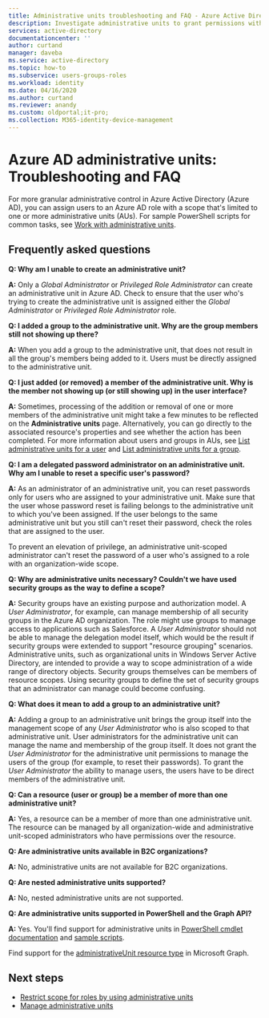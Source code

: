 ```yaml
---
title: Administrative units troubleshooting and FAQ - Azure Active Directory | Microsoft Docs
description: Investigate administrative units to grant permissions with restricted scope in Azure Active Directory.
services: active-directory
documentationcenter: ''
author: curtand
manager: daveba
ms.service: active-directory
ms.topic: how-to
ms.subservice: users-groups-roles
ms.workload: identity
ms.date: 04/16/2020
ms.author: curtand
ms.reviewer: anandy
ms.custom: oldportal;it-pro;
ms.collection: M365-identity-device-management
---
```



# Azure AD administrative units: Troubleshooting and FAQ

For more granular administrative control in Azure Active Directory (Azure AD), you can assign users to an Azure AD role with a scope that's limited to one or more administrative units (AUs). For sample PowerShell scripts for common tasks, see [Work with administrative units](/powershell/azure/active-directory/working-with-administrative-units?view=azureadps-2.0).

## Frequently asked questions

**Q: Why am I unable to create an administrative unit?**

**A:** Only a *Global Administrator* or *Privileged Role Administrator* can create an administrative unit in Azure AD. Check to ensure that the user who's trying to create the administrative unit is assigned either the *Global Administrator* or *Privileged Role Administrator* role.

**Q: I added a group to the administrative unit. Why are the group members still not showing up there?**

**A:** When you add a group to the administrative unit, that does not result in all the group's members being added to it. Users must be directly assigned to the administrative unit.

**Q: I just added (or removed) a member of the administrative unit. Why is the member not showing up (or still showing up) in the user interface?**

**A:** Sometimes, processing of the addition or removal of one or more members of the administrative unit might take a few minutes to be reflected on the **Administrative units** page. Alternatively, you can go directly to the associated resource's properties and see whether the action has been completed. For more information about users and groups in AUs, see [List administrative units for a user](roles-admin-units-add-manage-users.md) and [List administrative units for a group](roles-admin-units-add-manage-groups.md).

**Q: I am a delegated password administrator on an administrative unit. Why am I unable to reset a specific user's password?**

**A:** As an administrator of an administrative unit, you can reset passwords only for users who are assigned to your administrative unit. Make sure that the user whose password reset is failing belongs to the administrative unit to which you've been assigned. If the user belongs to the same administrative unit but you still can't reset their password, check the roles that are assigned to the user. 

To prevent an elevation of privilege, an administrative unit-scoped administrator can't reset the password of a user who's assigned to a role with an organization-wide scope.

**Q: Why are administrative units necessary? Couldn't we have used security groups as the way to define a scope?**

**A:** Security groups have an existing purpose and authorization model. A *User Administrator*, for example, can manage membership of all security groups in the Azure AD organization. The role might use groups to manage access to applications such as Salesforce. A *User Administrator* should not be able to manage the delegation model itself, which would be the result if security groups were extended to support "resource grouping" scenarios. Administrative units, such as organizational units in Windows Server Active Directory, are intended to provide a way to scope administration of a wide range of directory objects. Security groups themselves can be members of resource scopes. Using security groups to define the set of security groups that an administrator can manage could become confusing.

**Q: What does it mean to add a group to an administrative unit?**

**A:** Adding a group to an administrative unit brings the group itself into the management scope of any *User Administrator* who is also scoped to that administrative unit. User administrators for the administrative unit can manage the name and membership of the group itself. It does not grant the *User Administrator* for the administrative unit permissions to manage the users of the group (for example, to reset their passwords). To grant the *User Administrator* the ability to manage users, the users have to be direct members of the administrative unit.

**Q: Can a resource (user or group) be a member of more than one administrative unit?**

**A:** Yes, a resource can be a member of more than one administrative unit. The resource can be managed by all organization-wide and administrative unit-scoped administrators who have permissions over the resource.

**Q: Are administrative units available in B2C organizations?**

**A:** No, administrative units are not available for B2C organizations.

**Q: Are nested administrative units supported?**

**A:** No, nested administrative units are not supported.

**Q: Are administrative units supported in PowerShell and the Graph API?**

**A:** Yes. You'll find support for administrative units in [PowerShell cmdlet documentation](/powershell/module/Azuread/?view=azureadps-2.0-preview) and [sample scripts](/powershell/azure/active-directory/working-with-administrative-units?view=azureadps-2.0-preview). 

Find support for the [administrativeUnit resource type](/graph/api/resources/administrativeunit?view=graph-rest-beta) in Microsoft Graph.

## Next steps

- [Restrict scope for roles by using administrative units](directory-administrative-units.md)
- [Manage administrative units](roles-admin-units-manage.md)